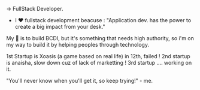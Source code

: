 
-> FullStack Developer. 
- I ❤ fullstack development beacuse :
"Application dev. has the power to create a big impact from your desk." 

My 🥅 is to build BCDI, but it's something that needs high authority, so i'm on my 
way to build it by helping peoples  through technology. 

1st Startup is Xoasis (a game based on real life) in 12th, failed !
2nd startup is anaisha, slow down cuz of lack of marketting !
3rd startup .... working on it. 

"You'll never know when you'll get it, so keep trying!" - me. 



